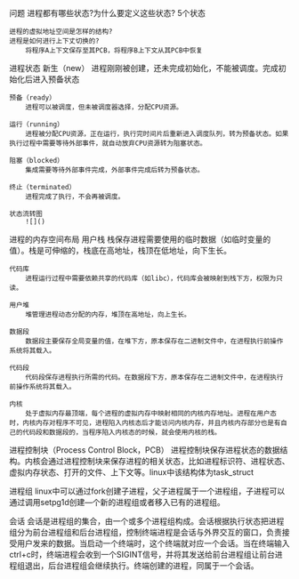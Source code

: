 问题
    进程都有哪些状态?为什么要定义这些状态?
        5个状态

    迸程的虚拟地址空间是怎样的结构?
    进程是如何进行上下丈切换的?
        将程序A上下文保存至其PCB，将程序B上下文从其PCB中恢复


进程状态
    新生（new）
        进程刚刚被创建，还未完成初始化，不能被调度。完成初始化后进入预备状态

    预备（ready）
        进程可以被调度，但未被调度器选择，分配CPU资源。

    运行（running）
        进程被分配CPU资源，正在运行，执行完时间片后重新进入调度队列，转为预备状态。如果执行过程中需要等待外部事件，就自动放弃CPU资源转为阻塞状态。

    阻塞（blocked）
        集成需要等待外部事件完成，外部事件完成后转为预备状态。

    终止（terminated）
        进程完成了执行，不会再被调度。

    状态流转图
        ![]()

进程的内存空间布局
    用户栈
        栈保存进程需要使用的临时数据（如临时变量的值）。栈是可伸缩的，栈底在高地址，栈顶在低地址，向下生长。

    代码库
        进程运行过程中需要依赖共享的代码库（如libc），代码库会被映射到栈下方，权限为只读。

    用户堆
        堆管理进程动态分配的内存，堆顶在高地址，向上生长。

    数据段
        数据段主要保存全局变量的值，在堆下方，原本保存在二进制文件中，在进程执行前操作系统将其载入。

    代码段
        代码段保存进程执行所需的代码。在数据段下方，原本保存在二进制文件中，在进程执行前操作系统将其载入。

    内核
        处于虚拟内存最顶端，每个进程的虚拟内存中映射相同的内核内存地址。进程在用户态时，内核内存对程序不可见，进程陷入内核态后才能访问内核内存，并且内核内存部分也是有自己的代码段和数据段的，当程序陷入内核态的时候，就会使用内核的栈。


进程控制块（Process Control Block，PCB）
    进程控制块保存进程状态的数据结构。内核会通过进程控制块来保存进程的相关状态，比如进程标识符、进程状态、虚拟内存状态、打开的文件、上下文等。linux中该结构体为task_struct

进程组
    linux中可以通过fork创建子进程，父子进程属于一个进程组，子进程可以通过调用setpg1d创建—个新的进程组或者移入已有的进程组。

会话
    会话是进程组的集合，由一个或多个进程组构成。会话根据执行状态把进程组分为前台进程组和后台进程组，控制终端进程是会话与外界交互的窗口，负责接受用户发来的数据。当启动一个终端时，这个终端就对应一个会话。当在终端输入ctrl+c时，终端进程会收到一个SIGINT信号，并将其发送给前台进程组让前台进程组退出，后台进程组会继续执行。终端创建的进程，同属于一个会话。

